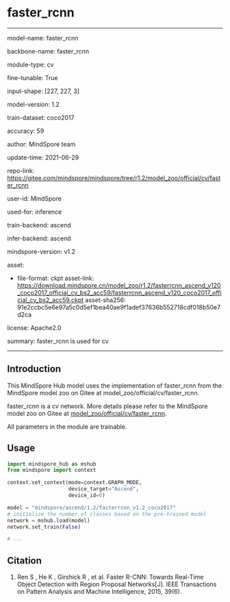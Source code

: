 # faster_rcnn

---

model-name: faster_rcnn

backbone-name: faster_rcnn

module-type: cv

fine-tunable: True

input-shape: [227, 227, 3]

model-version: 1.2

train-dataset: coco2017

accuracy: 59

author: MindSpore team

update-time: 2021-06-29

repo-link: <https://gitee.com/mindspore/mindspore/tree/r1.2/model_zoo/official/cv/faster_rcnn>

user-id: MindSpore

used-for: inference

train-backend: ascend

infer-backend: ascend

mindspore-version: v1.2

asset:

-
    file-format: ckpt
    asset-link: <https://download.mindspore.cn/model_zoo/r1.2/fasterrcnn_ascend_v120_coco2017_official_cv_bs2_acc59/fasterrcnn_ascend_v120_coco2017_official_cv_bs2_acc59.ckpt>
    asset-sha256: 91e2ccbc5e6e97a5c0d5ef1bea40ae9f1adef37636b552718cdf018b50e7d2ca

license: Apache2.0

summary: faster_rcnn is used for cv

---

## Introduction

This MindSpore Hub model uses the implementation of faster_rcnn from the MindSpore model zoo on Gitee at model_zoo/official/cv/faster_rcnn.

faster_rcnn is a cv network. More details please refer to the MindSpore model zoo on Gitee at [model_zoo/official/cv/faster_rcnn](https://gitee.com/mindspore/mindspore/blob/r1.2/model_zoo/official/cv/faster_rcnn/README.md).

All parameters in the module are trainable.

## Usage

```python
import mindspore_hub as mshub
from mindspore import context

context.set_context(mode=context.GRAPH_MODE,
                    device_target="Ascend",
                    device_id=0)

model = "mindspore/ascend/1.2/fasterrcnn_v1.2_coco2017"
# initialize the number of classes based on the pre-trained model
network = mshub.load(model)
network.set_train(False)

# ...
```

## Citation

1. Ren S , He K , Girshick R , et al. Faster R-CNN: Towards Real-Time Object Detection with Region Proposal Networks[J]. IEEE Transactions on Pattern Analysis and Machine Intelligence, 2015, 39(6).
